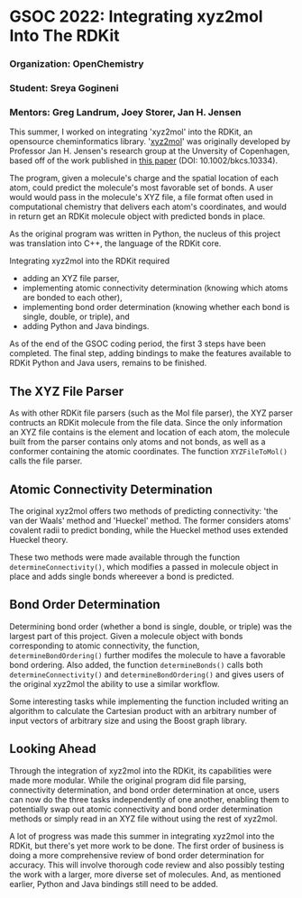 # GSOC 2022: Integrating xyz2mol Into The RDKit 

### Organization: OpenChemistry
### Student: Sreya Gogineni
### Mentors: Greg Landrum, Joey Storer, Jan H. Jensen

This summer, I worked on integrating 'xyz2mol' into the RDKit, an opensource cheminformatics library. '[xyz2mol](https://github.com/jensengroup/xyz2mol)' was originally developed by Professor Jan H. Jensen's research group at the Unversity of Copenhagen, based off of the work published in [this paper](https://onlinelibrary.wiley.com/doi/10.1002/bkcs.10334) (DOI: 10.1002/bkcs.10334). 

The program, given a molecule's charge and the spatial location of each atom, could predict the molecule's most favorable set of bonds.  A user would would pass in the molecule's XYZ file, a file format often used in computational chemistry that delivers each atom's coordinates, and would in return get an RDKit molecule object with predicted bonds in place.

As the original program was written in Python, the nucleus of this project was translation into C++, the language of the RDKit core. 

Integrating xyz2mol into the RDKit required 
- adding an XYZ file parser,
- implementing atomic connectivity determination (knowing which atoms are bonded to each other),
- implementing bond order determination (knowing whether each bond is single, double, or triple), and
- adding Python and Java bindings. 
    
As of the end of the GSOC coding period, the first 3 steps have been completed. The final step, adding bindings to make the features available to RDKit Python and Java users, remains to be finished. 

## The XYZ File Parser

As with other RDKit file parsers (such as the Mol file parser), the XYZ parser contructs an RDKit molecule from the file data. Since the only information an XYZ file contains is the element and location of each atom, the molecule built from the parser contains only atoms and not bonds, as well as a conformer containing the atomic coordinates. The function ```XYZFileToMol()``` calls the file parser.

## Atomic Connectivity Determination

The original xyz2mol offers two methods of predicting connectivity: 'the van der Waals' method and 'Hueckel' method. The former considers atoms' covalent radii to predict bonding, while the Hueckel method uses extended Hueckel theory. 

These two methods were made available through the function ```determineConnectivity()```, which modifies a passed in molecule object in place and adds single bonds whereever a bond is predicted.

## Bond Order Determination

Determining bond order (whether a bond is single, double, or triple) was the largest part of this project. Given a molecule object with bonds corresponding to atomic connectivity, the function, ```determineBondOrdering()``` further modifes the molecule to have a favorable bond ordering. Also added, the function ```determineBonds()``` calls both ```determineConnectivity()``` and ```determineBondOrdering()``` and gives users of the original xyz2mol the ability to use a similar workflow. 

Some interesting tasks while implementing the function included writing an algorithm to calculate the Cartesian product with an arbitrary number of input vectors of arbitrary size and using the Boost graph library.

## Looking Ahead

Through the integration of xyz2mol into the RDKit, its capabilities were made more modular. While the original program did file parsing, connectivity determination, and bond order determination at once, users can now do the three tasks independently of one another, enabling them to potentially swap out atomic connectivity and bond order determination methods or simply read in an XYZ file without using the rest of xyz2mol. 

A lot of progress was made this summer in integrating xyz2mol into the RDKit, but there's yet more work to be done. The first order of business is doing a more comprehensive review of bond order determination for accuracy. This will involve thorough code review and also possibly testing the work with a larger, more diverse set of molecules. And, as mentioned earlier, Python and Java bindings still need to be added. 










